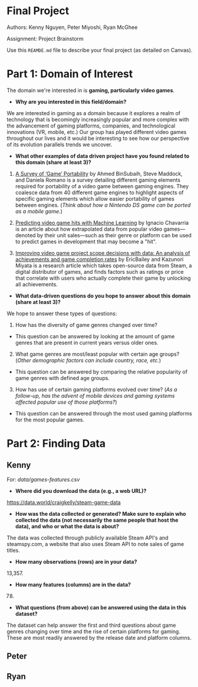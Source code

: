 # Final Project

Authors: Kenny Nguyen, Peter Miyoshi, Ryan McGhee

Assignment: Project Brainstorm

Use this `REAMDE.md` file to describe your final project (as detailed on Canvas).

# Part 1: Domain of Interest
The domain we're interested in is **gaming, particularly video games**.

- **Why are you interested in this field/domain?**

We are interested in gaming as a domain because it explores a realm of technology that is becomingly increasingly popular and more complex with the advancement of gaming platforms, companies, and technological innovations (VR, mobile, etc.) Our group has played different video games throughout our lives and it would be interesting to see how our perspective of its evolution parallels trends we uncover.

- **What other examples of data driven project have you found related to this domain (share at least 3)?**

1. [A Survey of ‘Game’ Portability](http://citeseerx.ist.psu.edu/viewdoc/download?doi=10.1.1.303.2716&rep=rep1&type=pdf) by Ahmed BinSubaih, Steve Maddock, and Daniela Romano is a survey detailing different gaming elements required for portability of a video game between gaming engines. They coalesce data from 40 different game engines to highlight aspects of specific gaming elements which allow easier portability of games between engines. (_Think about how a Nintendo DS game can be ported as a mobile game._)

2. [Predicting video game hits with Machine Learning](https://towardsdatascience.com/predicting-hit-video-games-with-ml-1341bd9b86b0) by Ignacio Chavarria is an article about how extrapolated data from popular video games—denoted by their unit sales—such as their genre or platform can be used to predict games in development that may become a "hit".

3. [Improving video game project scope decisions with data: An analysis of achievements and game completion rates](https://www.sciencedirect.com/science/article/abs/pii/S1875952118300181) by EricBailey and Kazunori Miyata is a research article which takes open-source data from Steam, a digital distributor of games, and finds factors such as ratings or price that correlate with users who actually complete their game by unlocking all achievements.

- **What data-driven questions do you hope to answer about this domain (share at least 3)?**

We hope to answer these types of questions:

1. How has the diversity of game genres changed over time?
  - This question can be answered by looking at the amount of game genres that are present in current years versus older ones.

2. What game genres are most/least popular with certain age groups? (_Other demographic factors can include country, race, etc._)
  - This question can be answered by comparing the relative popularity of game genres with defined age groups.

3. How has use of certain gaming platforms evolved over time? (_As a follow-up, has the advent of mobile devices and gaming systems affected popular use of those platforms?_)
  - This question can be answered through the most used gaming platforms for the most popular games.

# Part 2: Finding Data
Kenny
---
For: _data/games-features.csv_

- **Where did you download the data (e.g., a web URL)?**

https://data.world/craigkelly/steam-game-data

- **How was the data collected or generated? Make sure to explain who collected the data (not necessarily the same people that host the data), and who or what the data is about?**

The data was collected through publicly available Steam API's and steamspy.com, a website that also uses Steam API to note sales of game titles.

- **How many observations (rows) are in your data?**

13,357.

- **How many features (columns) are in the data?**

78.

- **What questions (from above) can be answered using the data in this dataset?**

The dataset can help answer the first and third questions about game genres changing over time and the rise of certain platforms for gaming. These are most readily answered by the release date and platform columns.

Peter
---


Ryan
---
